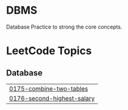 # DBMS
Database Practice to strong the core concepts.

<!---LeetCode Topics Start-->
# LeetCode Topics
## Database
|  |
| ------- |
| [0175-combine-two-tables](https://github.com/Tanvi-Jain01/DBMS/tree/master/0175-combine-two-tables) |
| [0176-second-highest-salary](https://github.com/Tanvi-Jain01/DBMS/tree/master/0176-second-highest-salary) |
<!---LeetCode Topics End-->